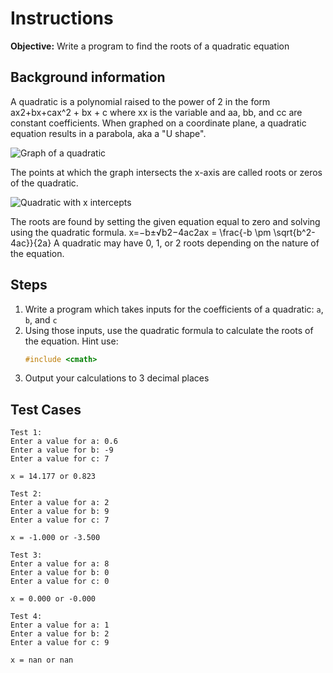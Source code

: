 # Instructions
**Objective:** Write a program to find the roots of a quadratic equation

## Background information 
A quadratic is a polynomial raised to the power of 2 in the form ax2+bx+cax^2 + bx + c where xx is the variable and aa, bb, and cc are constant coefficients. When graphed on a coordinate plane, a quadratic equation results in a parabola, aka a "U shape". 

![Graph of a quadratic](https://i.imgur.com/PDrwGZU.png)

The points at which the graph intersects the x-axis are called roots or zeros of the quadratic.

![Quadratic with x intercepts](https://i.imgur.com/f38Ph7l.png)

The roots are found by setting the given equation equal to zero and solving using the quadratic formula.
x=−b±√b2−4ac2ax = \frac{-b \pm \sqrt{b^2-4ac}}{2a}
A quadratic may have 0, 1, or 2 roots depending on the nature of the equation.


## Steps
1. Write a program which takes inputs for the coefficients of a quadratic: `a`, `b`, and `c`
2. Using those inputs, use the quadratic formula to calculate the roots of the equation. Hint use:
    ```cpp
    #include <cmath>
    ```
3. Output your calculations to 3 decimal places


## Test Cases
```
Test 1:
Enter a value for a: 0.6
Enter a value for b: -9
Enter a value for c: 7

x = 14.177 or 0.823
```
```
Test 2:
Enter a value for a: 2
Enter a value for b: 9
Enter a value for c: 7

x = -1.000 or -3.500
```
```
Test 3:
Enter a value for a: 8
Enter a value for b: 0
Enter a value for c: 0

x = 0.000 or -0.000
```
```
Test 4:
Enter a value for a: 1
Enter a value for b: 2
Enter a value for c: 9

x = nan or nan
```
